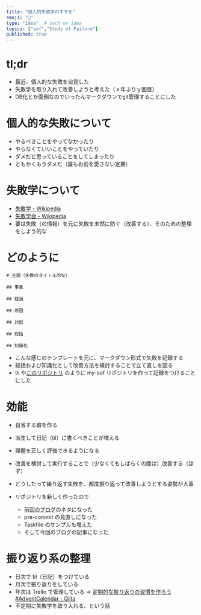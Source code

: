 ```yaml
---
title: "個人的失敗学のすすめ"
emoji: "🙅"
type: "idea"  # tech or idea
topics: ["sof","Study of Failure"]
published: true
---
```


# tl;dr

- 最近、個人的な失敗を自覚した
- 失敗学を取り入れて改善しようと考えた（ｘ年ぶりｙ回目）
- DB化とか面倒なのでいったんマークダウンでgit管理することにした

# 個人的な失敗について

- やるべきことをやってなかったり
- やらなくていいことをやっていたり
- ダメだと思っていることをしてしまったり
- ともかくもうダメだ（誰もお前を愛さない定期）

# 失敗学について

- [失敗学 - Wikipedia](https://ja.wikipedia.org/wiki/%E5%A4%B1%E6%95%97%E5%AD%A6)
- [失敗学会 - Wikipedia](https://ja.wikipedia.org/wiki/%E5%A4%B1%E6%95%97%E5%AD%A6%E4%BC%9A)
- 要は失敗（の情報）を元に失敗を未然に防ぐ（改善する）、そのための整理をしよう的な

# どのように

```text
# 主題（失敗のタイトル的な）

## 事象

## 経過

## 原因

## 対処

## 総括

## 知識化
```

- こんな感じのテンプレートを元に、マークダウン形式で失敗を記録する
- 総括および知識化として改善方法を検討することで立て直しを図る
- til や[このリポジトリ](https://github.com/officel/zenn) のように my-sof リポジトリを作って記録をつけることにした

# 効能

- 自省する癖を作る
- 派生して日記（til）に書くべきことが増える
- 課題を正しく評価できるようになる
- 改善を検討して実行することで（少なくてもしばらくの間は）改善する（はず）
- どうしたって繰り返す失敗を、都度振り返って改善しようとする姿勢が大事
- リポジトリを新しく作ったので

  - [前回のブログ](https://zenn.dev/raki/articles/2024-06-15_git_infrequency)のネタになった
  - pre-commit の見直しになった
  - Taskfile のサンプルも増えた
  - そして今回のブログの記事になった

# 振り返り系の整理

- 日次で til（日記）をつけている
- 月次で振り返りをしている
- 年次は Trello で管理している → [定期的な振り返りの習慣を作ろう #AdventCalendar - Qiita](https://qiita.com/raki/items/d8d59fd3c443a10f1fd2)
- 不定期に失敗学を取り入れる、という話
